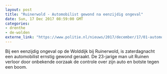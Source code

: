 ```yaml
---
layout: post
title: "Ruinerwold - Automobilist gewond na eenzijdig ongeval"
date: Sun, 17 Dec 2017 08:59:00 GMT
categories: 
- drenthe 
- de-wolden 
externe_link: "https://www.politie.nl/nieuws/2017/december/17/01-automobilist-gewond-na-eenzijdig-ongeval.html"
---
```


Bij een eenzijdig ongeval op de Wolddijk bij Ruinerwold, is zaterdagnacht een automobilist ernstig gewond geraakt. De 23-jarige man uit Ruinen verloor door onbekende oorzaak de controle over zijn auto en botste tegen een boom.
